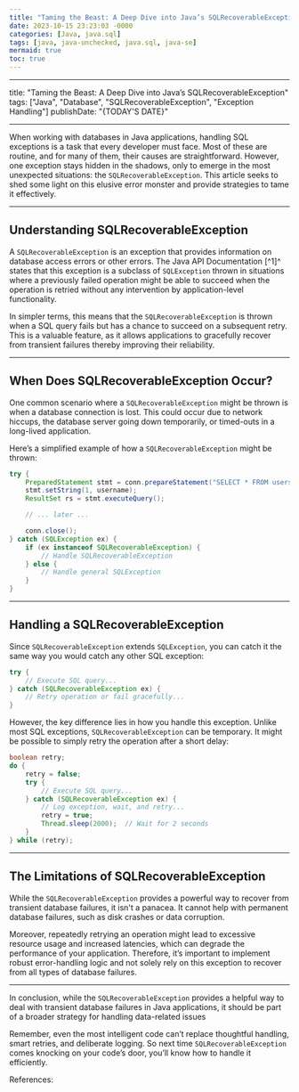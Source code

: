 ```yaml
---
title: "Taming the Beast: A Deep Dive into Java’s SQLRecoverableException"
date: 2023-10-15 23:23:03 -0000
categories: [Java, java.sql]
tags: [java, java-unchecked, java.sql, java-se]
mermaid: true
toc: true
---
```


---
title: "Taming the Beast: A Deep Dive into Java’s SQLRecoverableException"
tags: ["Java", "Database", "SQLRecoverableException", "Exception Handling"]
publishDate: "{TODAY'S DATE}"

---


When working with databases in Java applications, handling SQL exceptions is a task that every developer must face. Most of these are routine, and for many of them, their causes are straightforward. However, one exception stays hidden in the shadows, only to emerge in the most unexpected situations: the `SQLRecoverableException`. This article seeks to shed some light on this elusive error monster and provide strategies to tame it effectively.

---

## Understanding SQLRecoverableException

A `SQLRecoverableException` is an exception that provides information on database access errors or other errors. The Java API Documentation [^1]^ states that this exception is a subclass of `SQLException` thrown in situations where a previously failed operation might be able to succeed when the operation is retried without any intervention by application-level functionality.

In simpler terms, this means that the `SQLRecoverableException` is thrown when a SQL query fails but has a chance to succeed on a subsequent retry. This is a valuable feature, as it allows applications to gracefully recover from transient failures thereby improving their reliability.

---

## When Does SQLRecoverableException Occur?

One common scenario where a `SQLRecoverableException` might be thrown is when a database connection is lost. This could occur due to network hiccups, the database server going down temporarily, or timed-outs in a long-lived application.

Here’s a simplified example of how a `SQLRecoverableException` might be thrown:

```java
try {
    PreparedStatement stmt = conn.prepareStatement("SELECT * FROM users WHERE username = ?");
    stmt.setString(1, username);
    ResultSet rs = stmt.executeQuery();

    // ... later ...

    conn.close();
} catch (SQLException ex) {
    if (ex instanceof SQLRecoverableException) {
        // Handle SQLRecoverableException
    } else {
        // Handle general SQLException
    }
}
```

---

## Handling a SQLRecoverableException

Since `SQLRecoverableException` extends `SQLException`, you can catch it the same way you would catch any other SQL exception:

```java
try {
    // Execute SQL query...
} catch (SQLRecoverableException ex) {
    // Retry operation or fail gracefully...
}
```

However, the key difference lies in how you handle this exception. Unlike most SQL exceptions, `SQLRecoverableException` can be temporary. It might be possible to simply retry the operation after a short delay:

```java
boolean retry;
do {
    retry = false;
    try {
        // Execute SQL query...
    } catch (SQLRecoverableException ex) {
        // Log exception, wait, and retry...
        retry = true;
        Thread.sleep(2000);  // Wait for 2 seconds
    }
} while (retry);
```

---

## The Limitations of SQLRecoverableException

While the `SQLRecoverableException` provides a powerful way to recover from transient database failures, it isn't a panacea. It cannot help with permanent database failures, such as disk crashes or data corruption.

Moreover, repeatedly retrying an operation might lead to excessive resource usage and increased latencies, which can degrade the performance of your application. Therefore, it’s important to implement robust error-handling logic and not solely rely on this exception to recover from all types of database failures.

---

In conclusion, while the `SQLRecoverableException` provides a helpful way to deal with transient database failures in Java applications, it should be part of a broader strategy for handling data-related issues

Remember, even the most intelligent code can’t replace thoughtful handling, smart retries, and deliberate logging. So next time `SQLRecoverableException` comes knocking on your code’s door, you’ll know how to handle it efficiently.

References:
[^1^]: [Java API Documentation](https://docs.oracle.com/javase/8/docs/api/java/sql/SQLRecoverableException.html)
